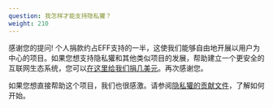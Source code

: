 ```yaml
---
question: 我怎样才能支持隐私獾？
weight: 210
---
```


感谢您的提问! 个人捐款约占EFF支持的一半，这使我们能够自由地开展以用户为中心的项目。如果您想支持隐私獾和其他类似项目的发展，帮助建立一个更安全的互联网生态系统，您可以[在这里给我们捐几美元](https://supporters.eff.org/donate/support-privacy-badger)。再次感谢您。

如果您想直接帮助这个项目，我们也很感激。请参阅[隐私獾的贡献文件](https://github.com/EFForg/privacybadger/blob/master/CONTRIBUTING.md)，了解如何开始。
